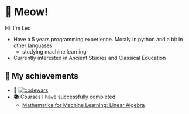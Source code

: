 # 🐾 Meow! 
Hi! I'm Leo
- Have a 5 years programming experience. Mostly in python and a bit in other languases
  - studying machine learning
- Currently interested in Ancient Studies and Classical Education

## 🌟 My achievements 
- **🧶** [![codewars](https://www.codewars.com/users/levYatsishin/badges/small)](https://www.codewars.com/users/levYatsishin)
- **📚** Courses I have successfully completed
  - [Mathematics for Machine Learning: Linear Algebra](https://www.coursera.org/account/accomplishments/certificate/7GNY474L6F3J)
